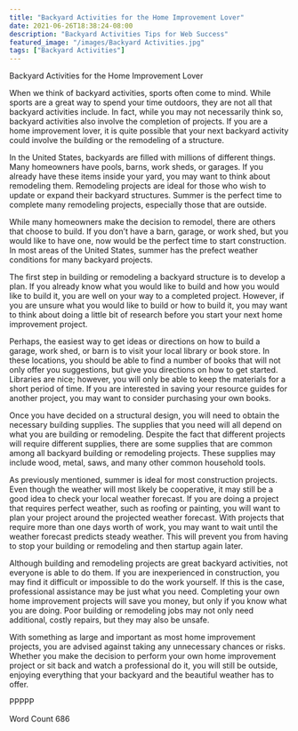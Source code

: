 ```yaml
---
title: "Backyard Activities for the Home Improvement Lover"
date: 2021-06-26T18:38:24-08:00
description: "Backyard Activities Tips for Web Success"
featured_image: "/images/Backyard Activities.jpg"
tags: ["Backyard Activities"]
---
```


Backyard Activities for the Home Improvement Lover

When we think of backyard activities, sports often come to mind.  While sports are a great way to spend your time outdoors, they are not all that backyard activities include.  In fact, while you may not necessarily think so, backyard activities also involve the completion of projects. If you are a home improvement lover, it is quite possible that your next backyard activity could involve the building or the remodeling of a structure.

In the United States, backyards are filled with millions of different things.  Many homeowners have pools, barns, work sheds, or garages.  If you already have these items inside your yard, you may want to think about remodeling them. Remodeling projects are ideal for those who wish to update or expand their backyard structures.  Summer is the perfect time to complete many remodeling projects, especially those that are outside. 

While many homeowners make the decision to remodel, there are others that choose to build.  If you don’t have a barn, garage, or work shed, but you would like to have one, now would be the perfect time to start construction. In most areas of the United States, summer has the prefect weather conditions for many backyard projects.  

The first step in building or remodeling a backyard structure is to develop a plan. If you already know what you would like to build and how you would like to build it, you are well on your way to a completed project.  However, if you are unsure what you would like to build or how to build it, you may want to think about doing a little bit of research before you start your next home improvement project.  

Perhaps, the easiest way to get ideas or directions on how to build a garage, work shed, or barn is to visit your local library or book store.  In these locations, you should be able to find a number of books that will not only offer you suggestions, but give you directions on how to get started.  Libraries are nice; however, you will only be able to keep the materials for a short period of time.  If you are interested in saving your resource guides for another project, you may want to consider purchasing your own books.

Once you have decided on a structural design, you will need to obtain the necessary building supplies. The supplies that you need will all depend on what you are building or remodeling. Despite the fact that different projects will require different supplies, there are some supplies that are common among all backyard building or remodeling projects. These supplies may include wood, metal, saws, and many other common household tools. 

As previously mentioned, summer is ideal for most construction projects. Even though the weather will most likely be cooperative, it may still be a good idea to check your local weather forecast.  If you are doing a project that requires perfect weather, such as roofing or painting, you will want to plan your project around the projected weather forecast.  With projects that require more than one days worth of work, you may want to wait until the weather forecast predicts steady weather. This will prevent you from having to stop your building or remodeling and then startup again later.

Although building and remodeling projects are great backyard activities, not everyone is able to do them.  If you are inexperienced in construction, you may find it difficult or impossible to do the work yourself. If this is the case, professional assistance may be just what you need. Completing your own home improvement projects will save you money, but only if you know what you are doing.  Poor building or remodeling jobs may not only need additional, costly repairs, but they may also be unsafe.  

With something as large and important as most home improvement projects, you are advised against taking any unnecessary chances or risks. Whether you make the decision to perform your own home improvement project or sit back and watch a professional do it, you will still be outside, enjoying everything that your backyard and the beautiful weather has to offer.

PPPPP

Word Count 686

